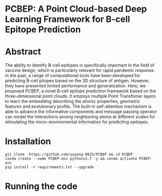 # PCBEP: A Point Cloud-based Deep Learning Framework for B-cell Epitope Prediction
# Abstract
The ability to identify B-cell epitopes is specifically important in the field of vaccine design, which is particularly relevant for rapid pandemic response. In the past, a range of computational tools have been developed for predicting B-cell pitopes based on the 3D structure of antigen. However, they have presented limited performance and generalization. Here, we proposed PCBEP, a novel B-cell epitope prediction framework based on the three-dimensional point clouds. It employs multiple Point Transfomer layers to learn the embedding describing the atomic properties, geometric features and evolutionary profile. The built-in self-attention mechanism is able to advance the informative components and message passing operator can model the interactions among neighboring atoms at different scales for stimulating the micro-environmental information for predicting epitopes.
# Installation
```shell
git clone  https://github.com/yuyang-0825/PCBEP && cd PCBEP
conda create --name PCBEP-env python=3.7 -y && conda activate PCBEP-env
pip install -r requirements.txt --upgrade
```
# Running the code
